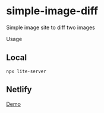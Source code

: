 # simple-image-diff

Simple image site to diff two images

Usage

## Local
`npx lite-server`

## Netlify
[Demo](https://simple-image-diff.netlify.app/)